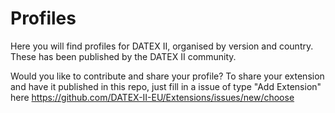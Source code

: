 # Profiles
Here you will find profiles for DATEX II, organised by version and country. These has been published by the DATEX II community.

Would you like to contribute and share your profile?
To share your extension and have it published in this repo, just fill in a issue of type "Add Extension" here https://github.com/DATEX-II-EU/Extensions/issues/new/choose
